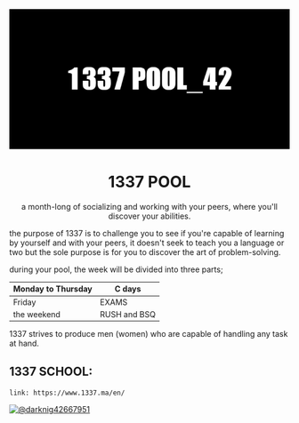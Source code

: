 <img src="1337_POOL_42.png"/>


<h1 align="center">1337 POOL</h1>

<P align="center"> a month-long of socializing and working with your peers, where you'll discover your abilities. 

the purpose of 1337 is to challenge you to see if you're capable of learning by yourself and with your peers, it doesn't seek to teach you a language or two but the sole purpose is for you to discover the art of problem-solving.

during your pool, the week will be divided into three parts;
</p>


|Monday to Thursday | C days |
| ----------- | ----------- |
| Friday | EXAMS |
| the weekend | RUSH and BSQ |


1337 strives to produce men (women) who are capable of handling any task at hand.

## 1337 SCHOOL: 
    link: https://www.1337.ma/en/

<p align="left"> <a href="https://twitter.com/@darknig42667951" target="blank"><img src="https://img.shields.io/twitter/follow/@darknig42667951?logo=twitter&style=for-the-badge" alt="@darknig42667951" /></a> </p>
